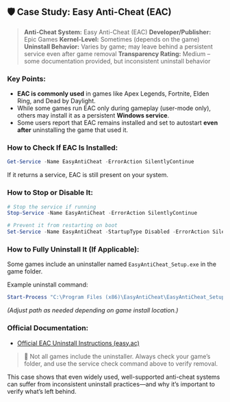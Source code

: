 ## 🛡️ Case Study: Easy Anti-Cheat (EAC)

> **Anti-Cheat System:** Easy Anti-Cheat (EAC)
> **Developer/Publisher:** Epic Games
> **Kernel-Level:** Sometimes (depends on the game)
> **Uninstall Behavior:** Varies by game; may leave behind a persistent service even after game removal
> **Transparency Rating:** Medium – some documentation provided, but inconsistent uninstall behavior

### Key Points:

* **EAC is commonly used** in games like Apex Legends, Fortnite, Elden Ring, and Dead by Daylight.
* While some games run EAC only during gameplay (user-mode only), others may install it as a persistent **Windows service**.
* Some users report that EAC remains installed and set to autostart **even after** uninstalling the game that used it.

### How to Check If EAC Is Installed:

```powershell
Get-Service -Name EasyAntiCheat -ErrorAction SilentlyContinue
```

If it returns a service, EAC is still present on your system.

### How to Stop or Disable It:

```powershell
# Stop the service if running
Stop-Service -Name EasyAntiCheat -ErrorAction SilentlyContinue

# Prevent it from restarting on boot
Set-Service -Name EasyAntiCheat -StartupType Disabled -ErrorAction SilentlyContinue
```

### How to Fully Uninstall It (If Applicable):

Some games include an uninstaller named `EasyAntiCheat_Setup.exe` in the game folder.

Example uninstall command:

```powershell
Start-Process "C:\Program Files (x86)\EasyAntiCheat\EasyAntiCheat_Setup.exe" -ArgumentList "uninstall" -Wait
```

*(Adjust path as needed depending on game install location.)*

### Official Documentation:

* [Official EAC Uninstall Instructions (easy.ac)](https://www.easy.ac/en-US/support/articles/eac-windows-service)

> 📝 Not all games include the uninstaller. Always check your game’s folder, and use the service check command above to verify removal.

This case shows that even widely used, well-supported anti-cheat systems can suffer from inconsistent uninstall practices—and why it’s important to verify what’s left behind.
